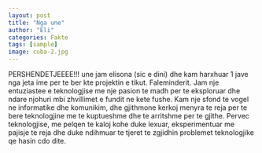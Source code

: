 ```yaml
---
layout: post
title: "Nga une"
author: "Eli"
categories: Fakte
tags: [sample]
image: cuba-2.jpg
---
```


PERSHENDETJEEEE!!! une jam elisona (sic e dini) dhe kam harxhuar 1 jave nga jeta ime per te ber kte projektin e tikut. Faleminderit.
Jam nje entuziastee e teknologjise me nje pasion te madh per te eksploruar dhe ndare njohuri mbi zhvillimet e fundit ne kete fushe. Kam nje sfond te vogel ne informatike dhe komunikim, dhe gjithmone kerkoj menyra te reja per te bere teknologjine me te kuptueshme dhe te arritshme per te gjithe. Pervec teknologjise, me pelqen te kaloj kohe duke lexuar, eksperimentuar me pajisje te reja dhe duke ndihmuar te tjeret te zgjidhin problemet teknologjike qe hasin cdo dite.
